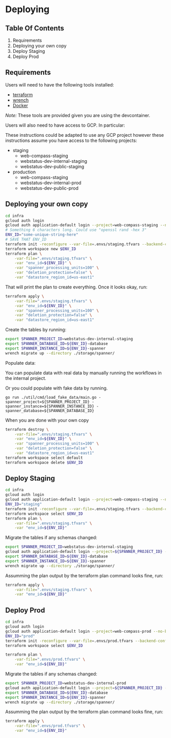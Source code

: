 # Deploying

## Table Of Contents
1. Requirements
2. Deploying your own copy
3. Deploy Staging
4. Deploy Prod

## Requirements

Users will need to have the following tools installed:
- [terraform](https://www.terraform.io/)
- [wrench](https://github.com/cloudspannerecosystem/wrench)
- [Docker](https://www.docker.com/)

*Note:* These tools are provided given you are using the devcontainer.

Users will also need to have access to GCP. In particular:

These instructions could be adapted to use any GCP project however these
instructions assume you have access to the following projects:
- staging
  - web-compass-staging
  - webstatus-dev-internal-staging
  - webstatus-dev-public-staging
- production
  - web-compass-staging
  - webstatus-dev-internal-prod
  - webstatus-dev-public-prod


## Deploying your own copy

```sh
cd infra
gcloud auth login
gcloud auth application-default login --project=web-compass-staging --no-browser
# Something 6 characters long. Could use "openssl rand -hex 3"
ENV_ID="some-unique-string-here"
# SAVE THAT ENV_ID
terraform init -reconfigure --var-file=.envs/staging.tfvars --backend-config=.envs/backend-staging.tfvars
terraform workspace new $ENV_ID
terraform plan \
    -var-file=".envs/staging.tfvars" \
    -var "env_id=${ENV_ID}" \
    -var "spanner_processing_units=100" \
    -var "deletion_protection=false" \
    -var "datastore_region_id=us-east1"
```

That will print the plan to create everything. Once it looks okay, run:

```sh
terraform apply \
    -var-file=".envs/staging.tfvars" \
    -var "env_id=${ENV_ID}" \
    -var "spanner_processing_units=100" \
    -var "deletion_protection=false" \
    -var "datastore_region_id=us-east1"
```

Create the tables by running:

```sh
export SPANNER_PROJECT_ID=webstatus-dev-internal-staging
export SPANNER_DATABASE_ID=${ENV_ID}-database
export SPANNER_INSTANCE_ID=${ENV_ID}-spanner
wrench migrate up --directory ./storage/spanner/
```

Populate data:

You can populate data with real data by manually running the workflows in the
internal project.

Or you could populate with fake data by running.

```
go run ./util/cmd/load_fake_data/main.go -spanner_project=${SPANNER_PROJECT_ID} -spanner_instance=${SPANNER_INSTANCE_ID} -spanner_database=${SPANNER_DATABASE_ID}
```

When you are done with your own copy

```sh
terraform destroy \
    -var-file=".envs/staging.tfvars" \
    -var "env_id=${ENV_ID}" \
    -var "spanner_processing_units=100" \
    -var "deletion_protection=false" \
    -var "datastore_region_id=us-east1"
terraform workspace select default
terraform workspace delete $ENV_ID
```

## Deploy Staging

```sh
cd infra
gcloud auth login
gcloud auth application-default login --project=web-compass-staging --no-browser
ENV_ID="staging"
terraform init -reconfigure --var-file=.envs/staging.tfvars --backend-config=.envs/backend-staging.tfvars
terraform workspace select $ENV_ID
terraform plan \
    -var-file=".envs/staging.tfvars" \
    -var "env_id=${ENV_ID}"
```

Migrate the tables if any schemas changed:
```sh
export SPANNER_PROJECT_ID=webstatus-dev-internal-staging
gcloud auth application-default login --project=${SPANNER_PROJECT_ID} --no-browser
export SPANNER_DATABASE_ID=${ENV_ID}-database
export SPANNER_INSTANCE_ID=${ENV_ID}-spanner
wrench migrate up --directory ./storage/spanner/
```

Assumming the plan output by the terraform plan command looks fine, run:

```sh
terraform apply \
    -var-file=".envs/staging.tfvars" \
    -var "env_id=${ENV_ID}"
```


## Deploy Prod

```sh
cd infra
gcloud auth login
gcloud auth application-default login --project=web-compass-prod --no-browser
ENV_ID="prod"
terraform init -reconfigure --var-file=.envs/prod.tfvars --backend-config=.envs/backend-prod.tfvars
terraform workspace select $ENV_ID

terraform plan \
    -var-file=".envs/prod.tfvars" \
    -var "env_id=${ENV_ID}"
```

Migrate the tables if any schemas changed:
```sh
export SPANNER_PROJECT_ID=webstatus-dev-internal-prod
gcloud auth application-default login --project=${SPANNER_PROJECT_ID} --no-browser
export SPANNER_DATABASE_ID=${ENV_ID}-database
export SPANNER_INSTANCE_ID=${ENV_ID}-spanner
wrench migrate up --directory ./storage/spanner/
```


Assumming the plan output by the terraform plan command looks fine, run:
```sh
terraform apply \
    -var-file=".envs/prod.tfvars" \
    -var "env_id=${ENV_ID}"
```


